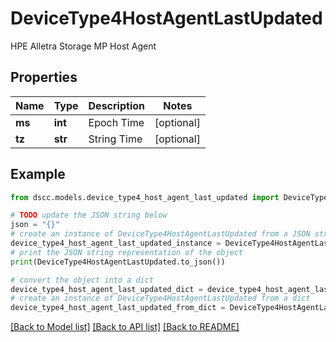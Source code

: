 # DeviceType4HostAgentLastUpdated

HPE Alletra Storage MP Host Agent

## Properties

Name | Type | Description | Notes
------------ | ------------- | ------------- | -------------
**ms** | **int** | Epoch Time | [optional] 
**tz** | **str** | String Time | [optional] 

## Example

```python
from dscc.models.device_type4_host_agent_last_updated import DeviceType4HostAgentLastUpdated

# TODO update the JSON string below
json = "{}"
# create an instance of DeviceType4HostAgentLastUpdated from a JSON string
device_type4_host_agent_last_updated_instance = DeviceType4HostAgentLastUpdated.from_json(json)
# print the JSON string representation of the object
print(DeviceType4HostAgentLastUpdated.to_json())

# convert the object into a dict
device_type4_host_agent_last_updated_dict = device_type4_host_agent_last_updated_instance.to_dict()
# create an instance of DeviceType4HostAgentLastUpdated from a dict
device_type4_host_agent_last_updated_from_dict = DeviceType4HostAgentLastUpdated.from_dict(device_type4_host_agent_last_updated_dict)
```
[[Back to Model list]](../README.md#documentation-for-models) [[Back to API list]](../README.md#documentation-for-api-endpoints) [[Back to README]](../README.md)


